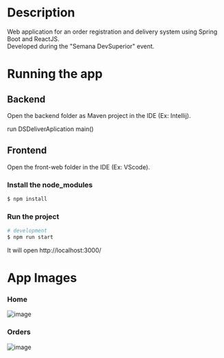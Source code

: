 # Description

Web application for an order registration and delivery system using Spring Boot and ReactJS. <br />
Developed during the "Semana DevSuperior" event.

# Running the app

## Backend

Open the backend folder as Maven project in the IDE (Ex: Intellij).

run DSDeliverAplication main()

## Frontend

Open the front-web folder in the IDE (Ex: VScode).

### Install the node_modules

```bash
$ npm install
```
### Run the project

```bash
# development
$ npm run start

```

It will open http://localhost:3000/

# App Images

### Home

![image](https://github.com/rafaelduarte1991/DS-Deliver__Spring-boot-with-ReactJS/assets/72820242/593df599-f537-4e15-8eef-7f81b5a0a8a6)

### Orders

![image](https://github.com/rafaelduarte1991/DS-Deliver__Spring-boot-with-ReactJS/assets/72820242/98b39529-a9fd-4639-8b1e-4cdfffda0a04)





